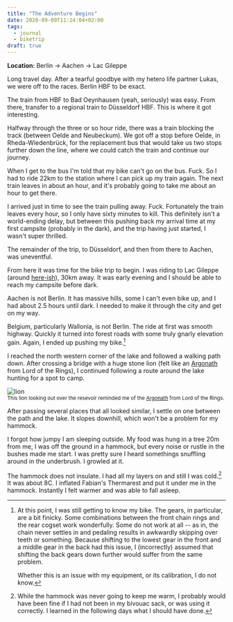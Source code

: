```yaml
---
title: "The Adventure Begins"
date: 2020-09-09T11:24:04+02:00
tags:
  - journal
  - biketrip
draft: true
---
```


**Location**: Berlin -> Aachen -> Lac Gileppe

Long travel day. After a tearful goodbye with my hetero life partner Lukas, we
were off to the races. Berlin HBF to be exact.

The train from HBF to Bad Oeynhausen (yeah, seriously) was easy. From there,
transfer to a regional train to Düsseldorf HBF. This is where it got
interesting.

Halfway through the three or so hour ride, there was a train blocking the track
(between Oelde and Neubeckum). We got off a stop before Oelde, in
Rheda-Wiedenbrück, for the replacement bus that would take us two stops further
down the line, where we could catch the train and continue our journey.

When I get to the bus I'm told that my bike can't go on the bus. Fuck. So I had
to ride 22km to the station where I can pick up my train again. The next train
leaves in about an hour, and it's probably going to take me about an hour to
get there.

I arrived just in time to see the train pulling away. Fuck. Fortunately the
train leaves every hour, so I only have sixty minutes to kill. This definitely
isn't a world-ending delay, but between this pushing back my arrival time at my
first campsite (probably in the dark), and the trip having just started, I
wasn't super thrilled.

The remainder of the trip, to Düsseldorf, and then from there to Aachen, was
uneventful.

From here it was time for the bike trip to begin. I was riding to Lac Gileppe
(around [here-ish](https://goo.gl/maps/ELDRbJUvHPzLmMj49)), 30km away. It was
early evening and I should be able to reach my campsite before dark.

Aachen is not Berlin. It has massive hills, some I can't even bike up, and I
had about 2.5 hours until dark. I needed to make it through the city and get on
my way.

Belgium, particularly Wallonia, is not Berlin. The ride at first was smooth
highway. Quickly it turned into forest roads with some truly gnarly elevation
gain. Again, I ended up pushing my bike.[^1]

I reached the north western corner of the lake and followed a walking path
down. After crossing a bridge with a huge stone lion (felt like an
[Argonath](https://lotr.fandom.com/wiki/Argonath) from Lord of the Rings), I
continued following a route around the lake hunting for a spot to camp.

<img style="max-width: 100%; width: auto; height: auto;" src="/images/lion.jpg" alt="lion">
<figcaption><small>This lion looking out over the resevoir reminded me of the <a href="https://lotr.fandom.com/wiki/Argonath">Argonath</a> from Lord of the Rings.</small></figcaption>

After passing several places that all looked similar, I settle on one between
the path and the lake. It slopes downhill, which won't be a problem for my
hammock.

I forgot how jumpy I am sleeping outside. My food was hung in a tree 20m from
me, I was off the ground in a hammock, but every noise or rustle in the bushes
made me start. I was pretty sure I heard somethings snuffling around in the
underbrush. I growled at it.

The hammock does not insulate. I had all my layers on and still I was cold.[^2]
It was about 8C. I inflated Fabian's Thermarest and put it under me in the
hammock. Instantly I felt warmer and was able to fall asleep.

[^1]: At this point, I was still getting to know my bike. The gears, in
    particular, are a bit finicky. Some combinations between the front chain
    rings and the rear cogset work wonderfully. Some do not work at all -- as in,
    the chain never settles in and pedaling results in awkwardly skipping over
    teeth or something.  Because shifting to the lowest gear in the front and a
    middle gear in the back had this issue, I (incorrectly) assumed that shifting
    the back gears down further would suffer from the same problem.

    Whether this is an issue with my equipment, or its calibration, I do not know.

[^2]: While the hammock was never going to keep me warm, I probably would have
  been fine if I had not been in my bivouac sack, or was using it correctly. I
  learned in the following days what I should have done.
